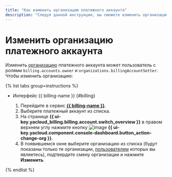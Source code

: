 ```yaml
---
title: "Как изменить организацию платежного аккаунта"
description: "Следуя данной инструкции, вы сможете изменить организацию платежного аккаунта."
---
```


# Изменить организацию платежного аккаунта

Изменить [организацию](../concepts/organization.md) платежного аккаунта может пользователь с ролями `billing.accounts.owner` и `organizations.billingAccountSetter`. Чтобы изменить организацию:

{% list tabs group=instructions %}

- Интерфейс {{ billing-name }} {#billing}

  1. Перейдите в сервис [**{{ billing-name }}**](https://billing.yandex.cloud/accounts/).
  1. Выберите платежный аккаунт из списка.
  1. На странице **{{ ui-key.yacloud_billing.billing.account.switch_overview }}** в правом верхнем углу нажмите кнопку ![image](../../_assets/console-icons/persons.svg) **{{ ui-key.yacloud.component.console-dashboard.button_action-change-org }}**.
  1. В появившемся окне выберите организацию из списка (будут показаны только те организации, [пользователем](../../organization/operations/add-account) которых вы являетесь), подтвердите смену организации и нажмите **Изменить**.

{% endlist %}

